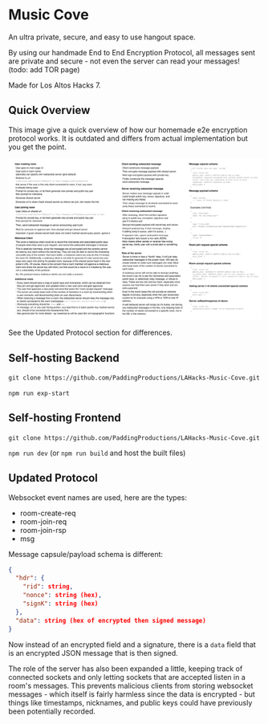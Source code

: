 # Music Cove
An ultra private, secure, and easy to use hangout space.

By using our handmade End to End Encryption Protocol, all messages sent are private and secure - not even the server can read your messages! (todo: add TOR page)

Made for Los Altos Hacks 7.

## Quick Overview
This image give a quick overview of how our homemade e2e encryption protocol works. It is outdated and differs from actual implementation but you get the point.

![Crypography overview](docs/draft_cryptography_dos.png)

See the Updated Protocol section for differences.

## Self-hosting Backend

`git clone https://github.com/PaddingProductions/LAHacks-Music-Cove.git`

`npm run exp-start`

## Self-hosting Frontend

`git clone https://github.com/PaddingProductions/LAHacks-Music-Cove.git`

`npm run dev` (or `npm run build` and host the built files)

## Updated Protocol

Websocket event names are used, here are the types:
- room-create-req
- room-join-req
- room-join-rsp
- msg

Message capsule/payload schema is different:
```json
{
  "hdr": {
    "rid": string,
    "nonce": string (hex),
    "signK": string (hex)
  },
  "data": string (hex of encrypted then signed message)
}
```

Now instead of an encrypted field and a signature, there is a `data` field that is an encrypted JSON message that is then signed.

The role of the server has also been expanded a little, keeping track of connected sockets and only letting sockets that are accepted listen in a room's messages. This prevents malicious clients from storing websocket messages - which itself is fairly harmless since the data is encrypted - but things like timestamps, nicknames, and public keys could have previously been potentially recorded.
